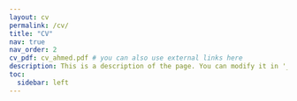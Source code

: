 ```yaml
---
layout: cv
permalink: /cv/
title: "CV"
nav: true
nav_order: 2
cv_pdf: cv_ahmed.pdf # you can also use external links here
description: This is a description of the page. You can modify it in '_pages/cv.md'. You can also change or remove the top pdf download button.
toc:
  sidebar: left
---
```

